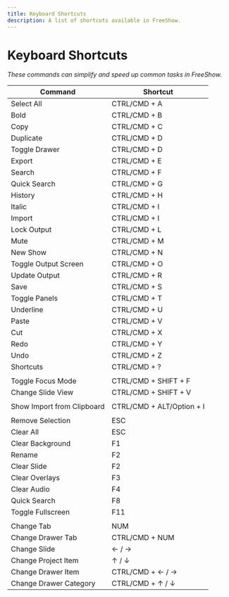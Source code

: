 ```yaml
---
title: Keyboard Shortcuts
description: A list of shortcuts available in FreeShow.
---
```


<script>
    import Key from '../../../lib/components/markdown/Key.svelte';
</script>

# Keyboard Shortcuts

_These commands can simplify and speed up common tasks in FreeShow._

| Command                    | Shortcut                             |
| -------------------------- |--------------------------------------|
| Select All                 | <Key>CTRL/CMD + A</Key>              |
| Bold                       | <Key>CTRL/CMD + B</Key>              |
| Copy                       | <Key>CTRL/CMD + C</Key>              |
| Duplicate                  | <Key>CTRL/CMD + D</Key>              |
| Toggle Drawer              | <Key>CTRL/CMD + D</Key>              |
| Export                     | <Key>CTRL/CMD + E</Key>              |
| Search                     | <Key>CTRL/CMD + F</Key>              |
| Quick Search               | <Key>CTRL/CMD + G</Key>              |
| History                    | <Key>CTRL/CMD + H</Key>              |
| Italic                     | <Key>CTRL/CMD + I</Key>              |
| Import                     | <Key>CTRL/CMD + I</Key>              |
| Lock Output                | <Key>CTRL/CMD + L</Key>              |
| Mute                       | <Key>CTRL/CMD + M</Key>              |
| New Show                   | <Key>CTRL/CMD + N</Key>              |
| Toggle Output Screen       | <Key>CTRL/CMD + O</Key>              |
| Update Output              | <Key>CTRL/CMD + R</Key>              |
| Save                       | <Key>CTRL/CMD + S</Key>              |
| Toggle Panels              | <Key>CTRL/CMD + T</Key>              |
| Underline                  | <Key>CTRL/CMD + U</Key>              |
| Paste                      | <Key>CTRL/CMD + V</Key>              |
| Cut                        | <Key>CTRL/CMD + X</Key>              |
| Redo                       | <Key>CTRL/CMD + Y</Key>              |
| Undo                       | <Key>CTRL/CMD + Z</Key>              |
| Shortcuts                  | <Key>CTRL/CMD + ?</Key>              |
|                            |                                      |
| Toggle Focus Mode          | <Key>CTRL/CMD + SHIFT + F</Key>      |
| Change Slide View          | <Key>CTRL/CMD + SHIFT + V</Key>      |
|                            |                                      |
| Show Import from Clipboard | <Key>CTRL/CMD + ALT/Option + I</Key> |
|                            |                                      |
| Remove Selection           | <Key>ESC</Key>                       |
| Clear All                  | <Key>ESC</Key>                       |
| Clear Background           | <Key>F1</Key>                        |
| Rename                     | <Key>F2</Key>                        |
| Clear Slide                | <Key>F2</Key>                        |
| Clear Overlays             | <Key>F3</Key>                        |
| Clear Audio                | <Key>F4</Key>                        |
| Quick Search               | <Key>F8</Key>                        |
| Toggle Fullscreen          | <Key>F11</Key>                       |
|                            |                                      |
| Change Tab                 | <Key>NUM</Key>                       |
| Change Drawer Tab          | <Key>CTRL/CMD + NUM</Key>            |
| Change Slide               | <Key>← / →</Key>                     |
| Change Project Item        | <Key>↑ / ↓</Key>                     |
| Change Drawer Item         | <Key>CTRL/CMD + ← / →</Key>          |
| Change Drawer Category     | <Key>CTRL/CMD + ↑ / ↓</Key>          |
